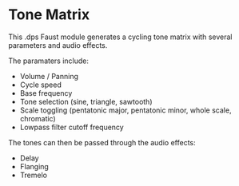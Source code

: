 # Tone Matrix

This .dps Faust module generates a cycling tone matrix with several parameters and audio effects.

The paramaters include:
* Volume / Panning
* Cycle speed
* Base frequency
* Tone selection (sine, triangle, sawtooth)
* Scale toggling (pentatonic major, pentatonic minor, whole scale, chromatic)
* Lowpass filter cutoff frequency

The tones can then be passed through the audio effects:
* Delay
* Flanging
* Tremelo
